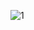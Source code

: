 ![1](https://user-images.githubusercontent.com/121868551/224475030-23e8d4c3-ffbe-4383-81b5-6d4f500da646.png,width="250px")


